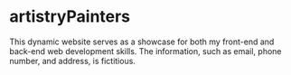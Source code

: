 # artistryPainters
 This dynamic website serves as a showcase for both my front-end and back-end web development skills. The information, such as email, phone number, and address, is fictitious.
